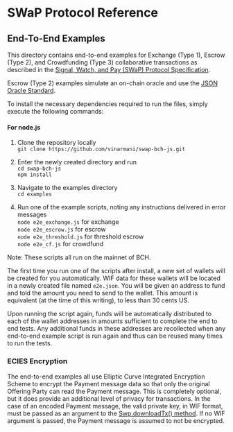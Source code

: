# SWaP Protocol Reference

## End-To-End Examples

This directory contains end-to-end examples for Exchange (Type 1), Escrow (Type 2), and Crowdfunding (Type 3) collaborative transactions as described in the [Signal, Watch, and Pay (SWaP) Protocol Specification](https://github.com/vinarmani/swap-protocol/blob/master/swap-protocol-spec.md).

Escrow (Type 2) examples simulate an on-chain oracle and use the [JSON Oracle Standard](https://github.com/vinarmani/swap-protocol/blob/master/json-oracle-standard.md).

To install the necessary dependencies required to run the files, simply execute the following commands:

#### For node.js
1. Clone the repository locally<br>
`git clone https://github.com/vinarmani/swap-bch-js.git`

2. Enter the newly created directory and run<br>
`cd swap-bch-js`<br>
`npm install`

3. Navigate to the examples directory<br>
`cd examples`

4. Run one of the example scripts, noting any instructions delivered in error messages<br>
`node e2e_exchange.js` for exchange<br>
`node e2e_escrow.js` for escrow<br>
`node e2e_threshold.js` for threshold escrow<br>
`node e2e_cf.js` for crowdfund<br>

Note: These scripts all run on the mainnet of BCH.

The first time you run one of the scripts after install, a new set of wallets will be created for you automatically. WIF data for these wallets will be located in a newly created file named `e2e.json`. You will be given an address to fund and told the amount you need to send to the wallet. This amount is equivalent (at the time of this writing), to less than 30 cents US.

Upon running the script again, funds will be automatically distributed to each of the wallet addresses in amounts sufficient to complete the end to end tests. Any additional funds in these addresses are recollected when any end-to-end example script is run again and thus can be reused many times to run the tests.

### ECIES Encryption

The end-to-end examples all use Elliptic Curve Integrated Encryption Scheme to encrypt the Payment message data so that only the original Offering Party can read the Payment message. This is completely optional, but it does provide an additional level of privacy for transactions. In the case of an encoded Payment message, the valid private key, in WIF format, must be passed as an argument to the [Swp.downloadTx() method](https://github.com/vinarmani/swap-bch-js/blob/master/lib/swp.js#L343). If no WIF argument is passed, the Payment message is assumed to not be encrypted.
